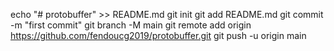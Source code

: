 echo "# protobuffer" >> README.md
git init
git add README.md
git commit -m "first commit"
git branch -M main
git remote add origin https://github.com/fendoucg2019/protobuffer.git
git push -u origin main

